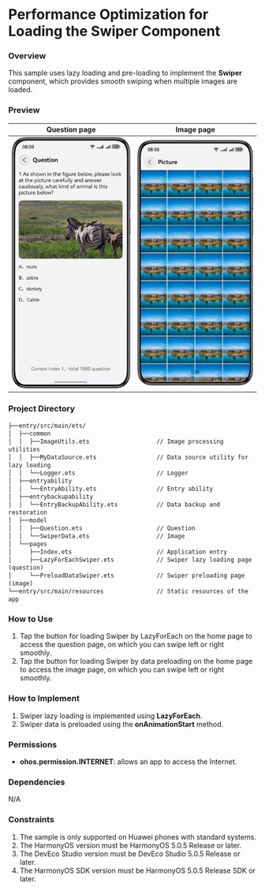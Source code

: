 # Performance Optimization for Loading the Swiper Component

### Overview

This sample uses lazy loading and pre-loading to implement the **Swiper** component, which provides smooth swiping when multiple images are loaded.

### Preview

| Question page                                    | Image page                                      |
|--------------------------------------------------|-------------------------------------------------|
| ![Question.png](screenshots/devices/pic1.en.png) | ![Picture.png](screenshots/devices/pic2.en.png) |

### Project Directory

```
├──entry/src/main/ets/
│  ├──common
│  │  ├──ImageUtils.ets                   // Image processing utilities
│  │  ├──MyDataSource.ets                 // Data source utility for lazy loading
│  │  └──Logger.ets                       // Logger
│  ├──entryability
│  │  └──EntryAbility.ets                 // Entry ability
│  ├──entrybackupability
│  │  └──EntryBackupAbility.ets           // Data backup and restoration
│  ├──model
│  │  ├──Question.ets                     // Question
│  │  └──SwiperData.ets                   // Image
│  └──pages
│     ├──Index.ets                        // Application entry
│     ├──LazyForEachSwiper.ets            // Swiper lazy loading page (question)
│     └──PreloadDataSwiper.ets            // Swiper preloading page (image)
└──entry/src/main/resources               // Static resources of the app

```

### How to Use

1. Tap the button for loading Swiper by LazyForEach on the home page to access the question page, on which you can swipe left or right smoothly.
2. Tap the button for loading Swiper by data preloading on the home page to access the image page, on which you can swipe left or right smoothly.

### How to Implement

1. Swiper lazy loading is implemented using **LazyForEach**.
2. Swiper data is preloaded using the **onAnimationStart** method.

### Permissions

* **ohos.permission.INTERNET**: allows an app to access the Internet.

### Dependencies

N/A

### Constraints

1. The sample is only supported on Huawei phones with standard systems.
2. The HarmonyOS version must be HarmonyOS 5.0.5 Release or later.
3. The DevEco Studio version must be DevEco Studio 5.0.5 Release or later.
4. The HarmonyOS SDK version must be HarmonyOS 5.0.5 Release SDK or later.